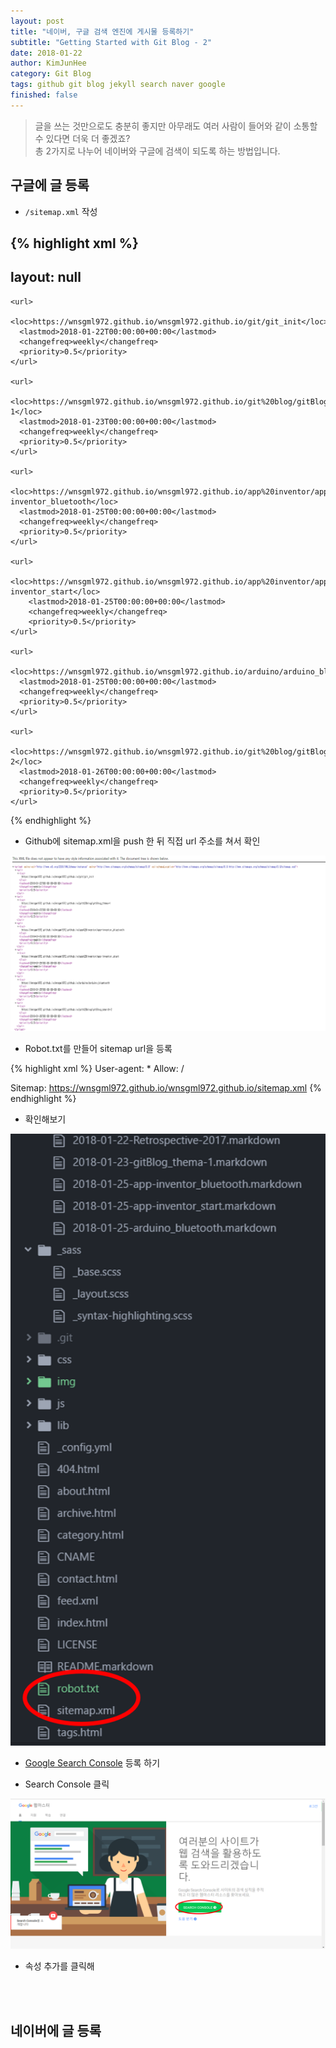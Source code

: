 ```yaml
---
layout: post
title: "네이버, 구글 검색 엔진에 게시물 등록하기"
subtitle: "Getting Started with Git Blog - 2"
date: 2018-01-22
author: KimJunHee
category: Git Blog
tags: github git blog jekyll search naver google
finished: false
---
```


> 글을 쓰는 것만으로도 충분히 좋지만 아무래도 여러 사람이 들어와 같이 소통할 수 있다면 더욱 더 좋겠죠? <br/>총 2가지로 나누어 네이버와 구글에 검색이 되도록 하는 방법입니다.

## 구글에 글 등록

* ```/sitemap.xml``` 작성

{% highlight xml %}
---
layout: null
---
<?xml version="1.0" encoding="UTF-8"?>
<urlset xmlns:xsi="http://www.w3.org/2001/XMLSchema-instance" xsi:schemaLocation="http://www.sitemaps.org/schemas/sitemap/0.9 http://www.sitemaps.org/schemas/sitemap/0.9/sitemap.xsd" xmlns="http://www.sitemaps.org/schemas/sitemap/0.9">

    <url>
      <loc>https://wnsgml972.github.io/wnsgml972.github.io/git/git_init</loc>
      <lastmod>2018-01-22T00:00:00+00:00</lastmod>
      <changefreq>weekly</changefreq>
      <priority>0.5</priority>
    </url>

    <url>
      <loc>https://wnsgml972.github.io/wnsgml972.github.io/git%20blog/gitBlog_thema-1</loc>
      <lastmod>2018-01-23T00:00:00+00:00</lastmod>
      <changefreq>weekly</changefreq>
      <priority>0.5</priority>
    </url>

    <url>
      <loc>https://wnsgml972.github.io/wnsgml972.github.io/app%20inventor/app-inventor_bluetooth</loc>
      <lastmod>2018-01-25T00:00:00+00:00</lastmod>
      <changefreq>weekly</changefreq>
      <priority>0.5</priority>
    </url>

    <url>
      <loc>https://wnsgml972.github.io/wnsgml972.github.io/app%20inventor/app-inventor_start</loc>
        <lastmod>2018-01-25T00:00:00+00:00</lastmod>
        <changefreq>weekly</changefreq>
        <priority>0.5</priority>
    </url>

    <url>
      <loc>https://wnsgml972.github.io/wnsgml972.github.io/arduino/arduino_bluetooth</loc>
      <lastmod>2018-01-25T00:00:00+00:00</lastmod>
      <changefreq>weekly</changefreq>
      <priority>0.5</priority>
    </url>

    <url>
      <loc>https://wnsgml972.github.io/wnsgml972.github.io/git%20blog/gitBlog_search-2</loc>
      <lastmod>2018-01-26T00:00:00+00:00</lastmod>
      <changefreq>weekly</changefreq>
      <priority>0.5</priority>
    </url>

</urlset>
{% endhighlight %}

* Github에 sitemap.xml을 push 한 뒤 직접 url 주소를 쳐서 확인

![GitBlog](/img/gitBlog_sitexml.png "site.xml")

* Robot.txt를 만들어 sitemap url을 등록

{% highlight xml %}
User-agent: *
Allow: /

Sitemap: https://wnsgml972.github.io/wnsgml972.github.io/sitemap.xml
{% endhighlight %}

* 확인해보기

![GitBlog](/img/gitBlog_sitemapRobot.png "Confirm")

* [Google Search Console](https://www.google.com/webmasters/#?modal_active=none "Google Search") 등록 하기

* Search Console 클릭

![GitBlog](/img/gitBlog_search-console.png "Search")

* 속성 추가를 클릭해





<br/><br/>
## 네이버에 글 등록
